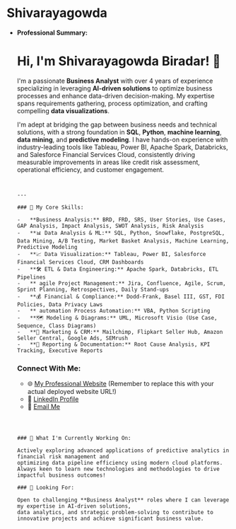 # Shivarayagowda

* **Professional Summary:**
    
    # Hi, I'm Shivarayagowda Biradar! 👋

    I'm a passionate **Business Analyst** with over 4 years of experience specializing in leveraging 
    **AI-driven solutions** to optimize business processes and enhance data-driven decision-making.
     My expertise spans requirements gathering, process optimization, and crafting compelling **data visualizations**.

    I'm adept at bridging the gap between business needs and technical solutions, with a strong foundation in **SQL**, **Python**, **machine learning**, **data mining**, and **predictive modeling**. I have hands-on experience with industry-leading tools like Tableau, Power BI, Apache Spark, Databricks, and Salesforce Financial Services Cloud, consistently driving measurable improvements in areas like credit risk assessment, operational efficiency, and customer engagement.
    ```


    ---

    ### 🚀 My Core Skills:

    -   **Business Analysis:** BRD, FRD, SRS, User Stories, Use Cases, GAP Analysis, Impact Analysis, SWOT Analysis, Risk Analysis
    -   **📊 Data Analysis & ML:** SQL, Python, Snowflake, PostgreSQL, Data Mining, A/B Testing, Market Basket Analysis, Machine Learning, Predictive Modeling
    -   **📈 Data Visualization:** Tableau, Power BI, Salesforce Financial Services Cloud, CRM Dashboards
    -   **🛠️ ETL & Data Engineering:** Apache Spark, Databricks, ETL Pipelines
    -   ** agile Project Management:** Jira, Confluence, Agile, Scrum, Sprint Planning, Retrospectives, Daily Stand-ups
    -   **💰 Financial & Compliance:** Dodd-Frank, Basel III, GST, FDI Policies, Data Privacy Laws
    -   ** automation Process Automation:** VBA, Python Scripting
    -   **🗺️ Modeling & Diagrams:** UML, Microsoft Visio (Use Case, Sequence, Class Diagrams)
    -   **📢 Marketing & CRM:** Mailchimp, Flipkart Seller Hub, Amazon Seller Central, Google Ads, SEMrush
    -   **📝 Reporting & Documentation:** Root Cause Analysis, KPI Tracking, Executive Reports
    ```



    ### Connect With Me:

    -   🌐 [My Professional Website](https://your-personal-website-url.com)  (Remember to replace this with your actual deployed website URL!)
    -   🔗 [LinkedIn Profile](https://www.linkedin.com/in/shivarayagowda/)
    -   📧 [Email Me](mailto:shivaraib123@gmail.com)
    ```



    ### 🌱 What I'm Currently Working On:

    Actively exploring advanced applications of predictive analytics in financial risk management and
    optimizing data pipeline efficiency using modern cloud platforms. Always keen to learn new technologies and methodologies to drive impactful business outcomes!

    ### 💼 Looking For:

    Open to challenging **Business Analyst** roles where I can leverage my expertise in AI-driven solutions,
    data analytics, and strategic problem-solving to contribute to innovative projects and achieve significant business value.
    ```
